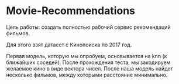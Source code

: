 # Movie-Recommendations
Цель работы: создать полностью рабочий сервис рекомендаций фильмов. 

Для этого взят датасет с Кинопоиска по 2017 год. 

Первая модель, которую мы опробуем, основывается на knn (к ближайших соседей).
После прохождения теста, мы закодируем желаемое кино в виде вектора чисел.
После наша модель найдет несколько фильмов, между которыми расстояние минимально. 
